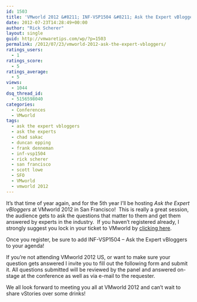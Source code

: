 ```yaml
---
id: 1503
title: 'VMworld 2012 &#8211; INF-VSP1504 &#8211; Ask the Expert vBloggers'
date: 2012-07-23T14:28:49+00:00
author: "Rick Scherer"
layout: single
guid: http://vmwaretips.com/wp/?p=1503
permalink: /2012/07/23/vmworld-2012-ask-the-expert-vbloggers/
ratings_users:
  - 1
ratings_score:
  - 5
ratings_average:
  - 5
views:
  - 1044
dsq_thread_id:
  - 5156598040
categories:
  - Conferences
  - VMworld
tags:
  - ask the expert vbloggers
  - ask the experts
  - chad sakac
  - duncan epping
  - frank denneman
  - inf-vsp1504
  - rick scherer
  - san francisco
  - scott lowe
  - SFO
  - VMworld
  - vmworld 2012
---
```

It&#8217;s that time of year again, and for the 5th year I&#8217;ll be hosting _Ask the Expert vBloggers_ at VMworld 2012 in San Francisco!  This is really a great session, the audience gets to ask the questions that matter to them and get them answered by experts in the industry.  If you haven&#8217;t registered already, I strongly suggest you lock in your ticket to VMworld by <a title="Register for VMworld 2012 US" href="http://vmworld.com/registration.jspa?sponsorCode=RFU1224-94510" target="_blank">clicking here</a>.

Once you register, be sure to add INF-VSP1504 &#8211; Ask the Expert vBloggers to your agenda!

If you&#8217;re not attending VMworld 2012 US, or want to make sure your question gets answered I invite you to fill out the following form and submit it. All questions submitted will be reviewed by the panel and answered on-stage at the conference as well as via e-mail to the requester.

We all look forward to meeting you all at VMworld 2012 and can&#8217;t wait to share vStories over some drinks!